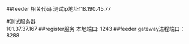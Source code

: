 ##feeder 相关代码
测试ip地址118.190.45.77

#测试服务器  
101.37.37.167
##register服务
本地端口: 1243
##feeder
gateway进程端口：8288

